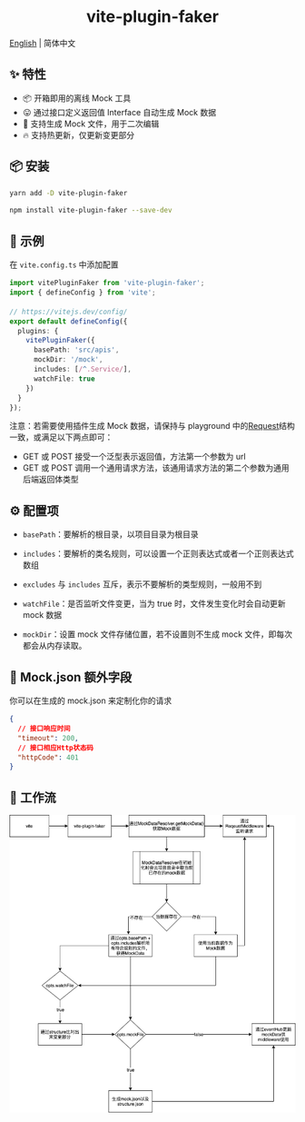 <h1 align="center">vite-plugin-faker</h1>

[English](./README.md) | 简体中文

## ✨ 特性

- 📦 开箱即用的离线 Mock 工具
- 😛 通过接口定义返回值 Interface 自动生成 Mock 数据
- 📄 支持生成 Mock 文件，用于二次编辑
- 🔥 支持热更新，仅更新变更部分

## 📦 安装

```bash
yarn add -D vite-plugin-faker
```

```bash
npm install vite-plugin-faker --save-dev
```

## 🔨 示例

在 `vite.config.ts` 中添加配置

```typescript
import vitePluginFaker from 'vite-plugin-faker';
import { defineConfig } from 'vite';

// https://vitejs.dev/config/
export default defineConfig({
  plugins: {
    vitePluginFaker({
      basePath: 'src/apis',
      mockDir: '/mock',
      includes: [/^.Service/],
      watchFile: true
    })
  }
});
```

注意：若需要使用插件生成 Mock 数据，请保持与 playground 中的[Request](https://github.com/vue-toys/vite-plugin-faker/blob/main/playground/utils/Request.ts)结构一致，或满足以下两点即可：

- GET 或 POST 接受一个泛型表示返回值，方法第一个参数为 url
- GET 或 POST 调用一个通用请求方法，该通用请求方法的第二个参数为通用后端返回体类型

## ⚙️ 配置项

- `basePath`：要解析的根目录，以项目目录为根目录

- `includes`：要解析的类名规则，可以设置一个正则表达式或者一个正则表达式数组

- `excludes` 与 `includes` 互斥，表示不要解析的类型规则，一般用不到

- `watchFile`：是否监听文件变更，当为 true 时，文件发生变化时会自动更新 mock 数据

- `mockDir`：设置 mock 文件存储位置，若不设置则不生成 mock 文件，即每次都会从内存读取。

## 📛 Mock.json 额外字段

你可以在生成的 mock.json 来定制化你的请求

```json
{
  // 接口响应时间
  "timeout": 200,
  // 接口相应Http状态码
  "httpCode": 401
}
```

## 📁 工作流

![工作流](./workflow-zh_CN.png)

